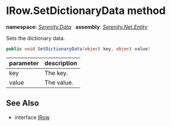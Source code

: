 # IRow.SetDictionaryData method
**namespace:** *[Serenity.Data](../../README.md#serenity.data-namespace)*   **assembly**: *[Serenity.Net.Entity](../../README.md)*

Sets the dictionary data.

```csharp
public void SetDictionaryData(object key, object value)
```

| parameter | description |
| --- | --- |
| key | The key. |
| value | The value. |

## See Also

* interface [IRow](../IRow.md)